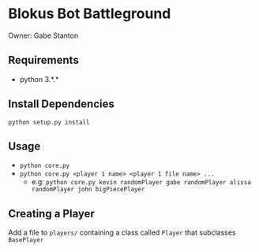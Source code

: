 # Blokus Bot Battleground

Owner: Gabe Stanton

## Requirements

- python 3.\*.\*

## Install Dependencies

`python setup.py install`

## Usage

- `python core.py`
- `python core.py <player 1 name> <player 1 file name> ...`
  - e.g: `python core.py kevin randomPlayer gabe randomPlayer alissa randomPlayer john bigPiecePlayer`

## Creating a Player

Add a file to `players/` containing a class called `Player` that subclasses `BasePlayer`
